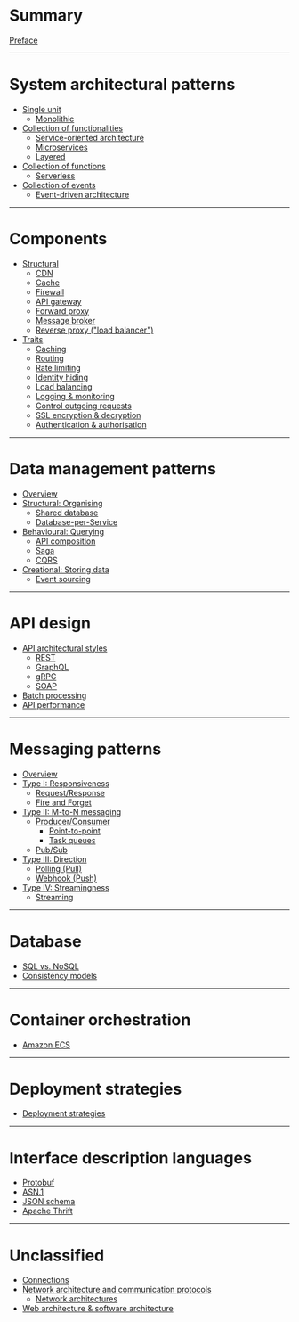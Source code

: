 # Summary

[Preface](./preface.md)

---

# System architectural patterns

- [Single unit]()
  - [Monolithic]()
- [Collection of functionalities]()
  - [Service-oriented architecture]()
  - [Microservices](./patterns/microservices.md)
  - [Layered]()
- [Collection of functions]()
  - [Serverless]()
- [Collection of events]()
  - [Event-driven architecture](./patterns/event-driven-architecture.md)

---

# Components

- [Structural]()
  - [CDN](./components/cdn.md)
  - [Cache]()
  - [Firewall]()
  - [API gateway](./components/api-gateway.md)
  - [Forward proxy](./components/forward-proxy.md)
  - [Message broker](./components/message-broker.md)
  - [Reverse proxy ("load balancer")](./components/reverse-proxy.md)
- [Traits]()
  - [Caching](./components/caching.md)
  - [Routing](./components/routing.md)
  - [Rate limiting](./components/rate-limiting.md)
  - [Identity hiding](./components/identity-hiding.md)
  - [Load balancing](./components/load-balancing.md)
  - [Logging & monitoring](./components/logging-and-monitoring.md)
  - [Control outgoing requests](./components/control-outgoing-requests.md)
  - [SSL encryption & decryption](./components/ssl-encryption-and-decryption.md)
  - [Authentication & authorisation](./components/authentication-and-authorisation.md)

---

# Data management patterns

- [Overview](./data-management-patterns/overview.md)
- [Structural: Organising]()
  - [Shared database](./data-management-patterns/shared-database.md)
  - [Database-per-Service](./data-management-patterns/database-per-service.md)
- [Behavioural: Querying]()
  - [API composition](./data-management-patterns/api-composition.md)
  - [Saga](./data-management-patterns/saga.md)
  - [CQRS](./data-management-patterns/cqrs.md)
- [Creational: Storing data]()
  - [Event sourcing](./data-management-patterns/event-sourcing.md)

---

# API design

- [API architectural styles](./api-design/api-architectural-styles/index.md)
  - [REST](./api-design/api-architectural-styles/rest.md)
  - [GraphQL](./api-design/api-architectural-styles/graphql.md)
  - [gRPC](./api-design/api-architectural-styles/grpc.md)
  - [SOAP](./api-design/api-architectural-styles/soap.md)
- [Batch processing](./api-design/batch-processing.md)
- [API performance](./api-design/api-peformance.md)

---

# Messaging patterns

- [Overview](./messaging-patterns/overview.md)
- [Type I: Responsiveness]()
  - [Request/Response](./messaging-patterns/request-response.md)
  - [Fire and Forget](./messaging-patterns/fire-and-forget.md)
- [Type II: M-to-N messaging]()
  - [Producer/Consumer](./messaging-patterns/producer-consumer.md)
    - [Point-to-point]()
    - [Task queues]()
  - [Pub/Sub](./messaging-patterns/pub-sub.md)
- [Type III: Direction](./messaging-patterns/direction.md)
  - [Polling (Pull)](./messaging-patterns/polling.md)
  - [Webhook (Push)](./messaging-patterns/webhook.md)
- [Type IV: Streamingness]()
  - [Streaming](./streaming.md)

---

# Database

- [SQL vs. NoSQL](./sql-vs-nosql.md)
- [Consistency models](./consistency-models.md)

---

# Container orchestration

- [Amazon ECS]()

---

# Deployment strategies

- [Deployment strategies](./deployment-strategies.md)

---

# Interface description languages

- [Protobuf](./protobuf.md)
- [ASN.1](./asn1.md)
- [JSON schema]()
- [Apache Thrift]()

---

# Unclassified

- [Connections](./connections.md)
- [Network architecture and communication protocols]()
    - [Network architectures](./network-architectures.md)
- [Web architecture & software architecture](./web-architecture-and-software-architecture.md)
